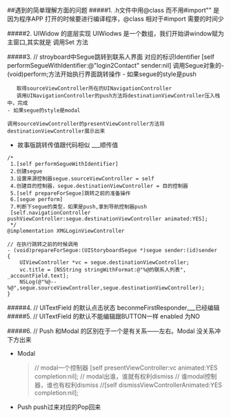 ##遇到的简单理解方面的问题
#####1.  .h文件中用@class 而不用#import"" 是因为程序APP 打开的时候要进行编译程序，@class  相对于#import 需要的时间少

#####2. UIWidow 的底层实现 UIWiodws  是一个数组，我们开始讲window赋为主窗口,其实就是 调用Set 方法

#####3. // stroyboard中Segue跳转到联系人界面  对应的标识Identifier
    [self performSegueWithIdentifier:@"login2Contact" sender:nil]
    调用Segue对象的- (void)perform;方法开始执行界面跳转操作
    - 如果segue的style是push 
       取得sourceViewController所在的UINavigationController
       调用UINavigationController的push方法将destinationViewController压入栈中，完成
    - 如果segue的style是modal   
    调用sourceViewController的presentViewController方法将destinationViewController展示出来
    
 - 故事版跳转传值跟代码相似 ___顺传值

```
/*  
 1.[self performSegueWithIdentifier]
 2.创建segue
 3.设置来源控制器segue.sourceViewController = self
 4.创建目的控制器，segue.destinationViewController = 目的控制器
 5.[self prepareForSegue]跳转之前的准备操作
 6.[segue perform]
 7.判断下segue的类型，如果是push,拿到导航控制器push
 [self.navigationController pushViewController:segue.destinationViewController animated:YES];
 */
@implementation XMGLoginViewController

// 在执行跳转之前的时候调用
- (void)prepareForSegue:(UIStoryboardSegue *)segue sender:(id)sender
{
    UIViewController *vc = segue.destinationViewController;
    vc.title = [NSString stringWithFormat:@"%@的联系人列表", _accountField.text];
    NSLog(@"%@--%@",segue.sourceViewController,segue.destinationViewController);
}

```
#####4. // UITextField 的默认点击状态 beconmeFirstResponder___已经编辑     
#####5. // UITextField 的默认不能编辑跟BUTTON一样 enabled 为NO

#####6. // Push 和Modal 的区别在于一个是有关系——左右。Modal 没关系冲下方出来

  - Modal
  
     >// modal一个控制器
    [self presentViewController:vc animated:YES completion:nil];
        // modal出谁，谁就有权利dismiss
    // 谁modal控制器，谁也有权利dismiss
    //[self dismissViewControllerAnimated:YES completion:nil];
    
  - Push 
    push过来对应的Pop回来
  
